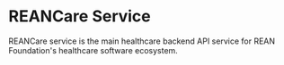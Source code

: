 # REANCare Service

REANCare service is the main healthcare backend API service for REAN Foundation's healthcare software ecosystem.

